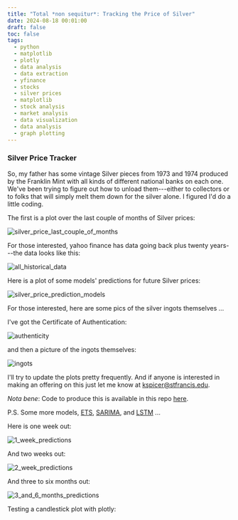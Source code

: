 ```yaml
---
title: "Total *non sequitur*: Tracking the Price of Silver"
date: 2024-08-18 00:01:00
draft: false
toc: false
tags:
  - python
  - matplotlib
  - plotly
  - data analysis
  - data extraction
  - yfinance
  - stocks
  - silver prices
  - matplotlib
  - stock analysis
  - market analysis
  - data visualization
  - data analysis
  - graph plotting
---
```


### Silver Price Tracker

So, my father has some vintage Silver pieces from 1973 and 1974 produced by the Franklin Mint with all kinds of different national banks on each one.  We've been trying to figure out how to unload them---either to collectors or to folks that will simply melt them down for the silver alone.  I figured I'd do a little coding.

The first is a plot over the last couple of months of Silver prices:

![silver_price_last_couple_of_months](/images/imgforblogposts/post_35/last_couple_of_months_plot.png)

For those interested, yahoo finance has data going back plus twenty years---the data looks like this:

![all_historical_data](images/imgforblogposts/post_35/all_yfinance_data.png)

Here is a plot of some models' predictions for future Silver prices:

![silver_price_prediction_models](/images/imgforblogposts/post_35/all_models_silver_prices.png)

For those interested, here are some pics of the silver ingots themselves ...

I've got the Certificate of Authentication:

![authenticity](/images/imgforblogposts/post_35/IMG_0016.jpeg)

and then a picture of the ingots themselves:

![ingots](/images/imgforblogposts/post_35/IMG_0017.jpeg)

I'll try to update the plots pretty frequently. And if anyone is interested in making an offering on this just let me know at [kspicer@stfrancis.edu](mailto:kspicer@stfrancis.edu).

*Nota bene*: Code to produce this is available in this repo [here](https://github.com/kspicer80/silver_price_tracking).

P.S. Some more models, [ETS](https://www.statsmodels.org/dev/examples/notebooks/generated/ets.html#), [SARIMA](https://en.wikipedia.org/wiki/Autoregressive_integrated_moving_average), and [LSTM](https://en.wikipedia.org/wiki/Long_short-term_memory) ...

Here is one week out:

![1_week_predictions](/images/imgforblogposts/post_35/lstm_and_other_model_predictions_1w.png)

And two weeks out:

![2_week_predictions](/images/imgforblogposts/post_35/lstm_and_other_model_predictions_1w.png)

And three to six months out:

![3_and_6_months_predictions](/images/imgforblogposts/post_35/lstm_and_other_model_predictions_3m_6m.png)

Testing a candlestick plot with plotly:

<ifarme src="/images/imgforblogposts/post_35/candlestick_plot_11_14_24.html" width=100% height="600px"></iframe>

